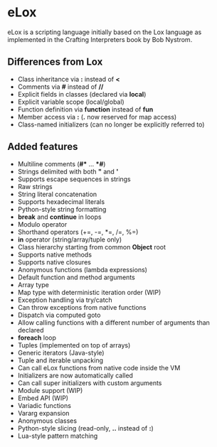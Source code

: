 eLox
====

eLox is a scripting language initially based on the Lox language as implemented in the Crafting Interpreters book by Bob Nystrom.

Differences from Lox
--------------------

* Class inheritance via **:** instead of **<**
* Comments via **#** instead of **//**
* Explicit fields in classes (declared via **local**)
* Explicit variable scope (local/global)
* Function definition via **function** instead of **fun**
* Member access via **:** (**.** now reserved for map access)
* Class-named initializers (can no longer be explicitly referred to)

Added features
--------------

* Multiline comments (**#\*** ... **\*#**)
* Strings delimited with both **"** and **'**
* Supports escape sequences in strings
* Raw strings
* String literal concatenation
* Supports hexadecimal literals
* Python-style string formatting
* **break** and **continue** in loops
* Modulo operator
* Shorthand operators (+=, -=, *=, /=, %=)
* **in** operator (string/array/tuple only)
* Class hierarchy starting from common **Object** root
* Supports native methods
* Supports native closures
* Anonymous functions (lambda expressions)
* Default function and method arguments
* Array type
* Map type with deterministic iteration order (WIP)
* Exception handling via try/catch
* Can throw exceptions from native functions
* Dispatch via computed goto
* Allow calling functions with a different number of arguments than declared
* **foreach** loop
* Tuples (implemented on top of arrays)
* Generic iterators (Java-style)
* Tuple and iterable unpacking
* Can call eLox functions from native code inside the VM
* Initializers are now automatically called
* Can call super initializers with custom arguments
* Module support (WIP)
* Embed API (WIP)
* Variadic functions
* Vararg expansion
* Anonymous classes
* Python-style slicing (read-only, **..** instead of **:**)
* Lua-style pattern matching
